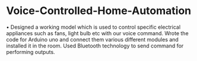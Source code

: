 # Voice-Controlled-Home-Automation
•	Designed a working model which is used to control specific electrical appliances such as fans, light bulb etc with our voice command. Wrote the code for Arduino uno and connect them various different modules and installed it in the room. Used Bluetooth technology to send command for performing outputs.
